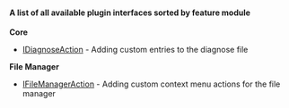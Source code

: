 #### A list of all available plugin interfaces sorted by feature module


**Core**
- [IDiagnoseAction](/moonlight/dev/api/plugins/core/diagnose) - Adding custom entries to the diagnose file

**File Manager**
- [IFileManagerAction](/moonlight/dev/api/plugins/fileManager/actions) - Adding custom context menu actions for the file manager
